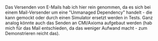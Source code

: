 Das Versenden von E-Mails hab ich hier rein genommen, da es sich bei einem Mail-Versender um eine "Unmanaged Dependency"
handelt - die kann gemockt oder durch einen Simulator ersetzt werden in Tests. Ganz analog könnte auch das Senden an
CMI/Axioma aufgebaut werden (hab mich für das Mail entschieden, da das weniger Aufwand macht - zum Demonstrieren reicht
das). 